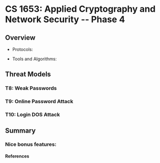 # CS 1653: Applied Cryptography and Network Security -- Phase 4 #  
## Overview ##  


*   Protocols:  
    
*   Tools and Algorithms:  
	 

## Threat Models ##  
### T8: Weak Passwords ###  


### T9: Online Password Attack ###  


### T10: Login DOS Attack ###  

## Summary ##  


### Nice bonus features: ###  


#### References ####  
